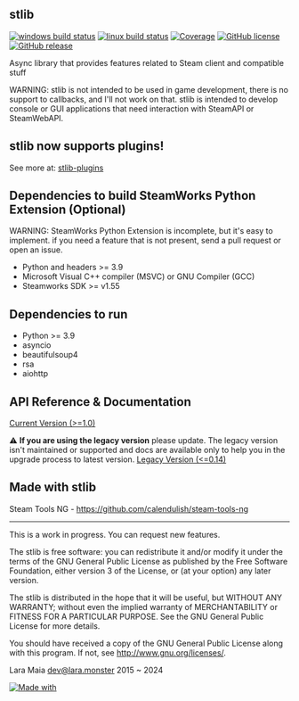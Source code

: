 stlib
-----

[![windows build status](https://badges.lara.monster/calendulish/.github/stlib-windows-build)](https://github.com/calendulish/stlib/actions/workflows/build.yml)
[![linux build status](https://badges.lara.monster/calendulish/.github/stlib-linux-build)](https://github.com/calendulish/stlib/actions/workflows/build.yml)
[![Coverage](https://codecov.io/gh/calendulish/stlib/branch/master/graph/badge.svg?token=DMKFKEUUZP)](https://codecov.io/gh/calendulish/stlib)
[![GitHub license](https://img.shields.io/badge/license-GPLv3-brightgreen.svg?style=flat)](https://www.gnu.org/licenses/gpl-3.0.html)
[![GitHub release](https://img.shields.io/github/release/calendulish/stlib.svg?style=flat)](https://github.com/calendulish/stlib/releases)

Async library that provides features related to Steam client and compatible stuff

WARNING: stlib is not intended to be used in game development, there is no support to callbacks, and I'll not work on that.
stlib is intended to develop console or GUI applications that need interaction with SteamAPI or SteamWebAPI.

stlib now supports plugins!
---------------------------
See more at: [stlib-plugins](https://github.com/calendulish/stlib-plugins)

Dependencies to build SteamWorks Python Extension (Optional)
-----------------------------------------------------

WARNING: SteamWorks Python Extension is incomplete, but it's easy to implement. if you need a feature that is not present,
send a pull request or open an issue.

- Python and headers >= 3.9
- Microsoft Visual C++ compiler (MSVC) or GNU Compiler (GCC)
- Steamworks SDK >= v1.55

Dependencies to run
-------------------

- Python >= 3.9
- asyncio
- beautifulsoup4
- rsa
- aiohttp


API Reference & Documentation
-----------------------------

[Current Version (>=1.0)](https://lara.monster/stlib)

:warning: **If you are using the legacy version** please update.
The legacy version isn't maintained or supported and docs are
available only to help you in the upgrade process to latest version.
[Legacy Version (<=0.14)](https://lara.monster/stlib.legacy)

Made with stlib
---------------

Steam Tools NG - https://github.com/calendulish/steam-tools-ng

___________________________________________________________________________________________

This is a work in progress. You can request new features.

The stlib is free software: you can redistribute it and/or modify it under the terms of the GNU General Public License as published by the Free Software Foundation, either version 3 of the License, or (at your option) any later version.

The stlib is distributed in the hope that it will be useful, but WITHOUT ANY WARRANTY; without even the implied warranty of MERCHANTABILITY or FITNESS FOR A PARTICULAR PURPOSE. See the GNU General Public License for more details.

You should have received a copy of the GNU General Public License along with this program. If not, see http://www.gnu.org/licenses/.

Lara Maia <dev@lara.monster> 2015 ~ 2024

[![Made with](https://img.shields.io/badge/made%20with-girl%20power-f070D0.svg?longCache=true&style=for-the-badge)](https://lara.monster)
